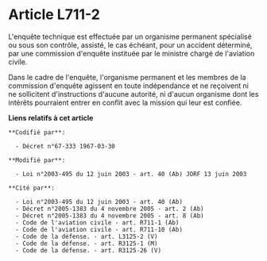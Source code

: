 # Article L711-2

L'enquête technique est effectuée par un organisme permanent spécialisé ou sous son contrôle, assisté, le cas échéant, pour
un accident déterminé, par une commission d'enquête instituée par le ministre chargé de l'aviation civile.

Dans le cadre de l'enquête, l'organisme permanent et les membres de la commission d'enquête agissent en toute indépendance et
ne reçoivent ni ne sollicitent d'instructions d'aucune autorité, ni d'aucun organisme dont les intérêts pourraient entrer en
conflit avec la mission qui leur est confiée.

**Liens relatifs à cet article**

	**Codifié par**:

	  - Décret n°67-333 1967-03-30

	**Modifié par**:

	  - Loi n°2003-495 du 12 juin 2003 - art. 40 (Ab) JORF 13 juin 2003

	**Cité par**:

	  - Loi n°2003-495 du 12 juin 2003 - art. 40 (Ab)
	  - Décret n°2005-1383 du 4 novembre 2005 - art. 2 (Ab)
	  - Décret n°2005-1383 du 4 novembre 2005 - art. 8 (Ab)
	  - Code de l'aviation civile - art. R711-1 (Ab)
	  - Code de l'aviation civile - art. R711-10 (Ab)
	  - Code de la défense. - art. L3125-2 (V)
	  - Code de la défense. - art. R3125-1 (M)
	  - Code de la défense. - art. R3125-26 (V)
